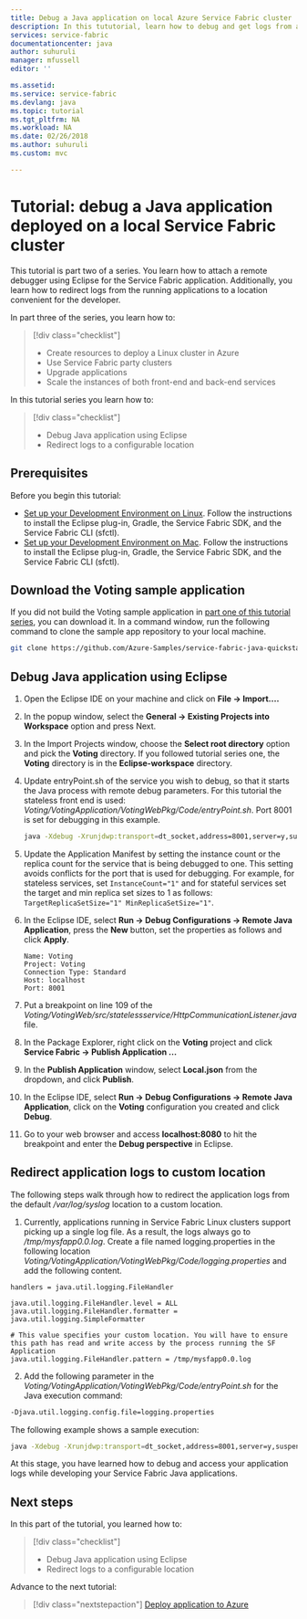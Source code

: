 ```yaml
---
title: Debug a Java application on local Azure Service Fabric cluster | Microsoft Docs
description: In this tututorial, learn how to debug and get logs from a Service Fabric Java application running on a local cluster.
services: service-fabric
documentationcenter: java
author: suhuruli
manager: mfussell
editor: ''

ms.assetid: 
ms.service: service-fabric
ms.devlang: java
ms.topic: tutorial
ms.tgt_pltfrm: NA
ms.workload: NA
ms.date: 02/26/2018
ms.author: suhuruli
ms.custom: mvc

---
```


#  Tutorial: debug a Java application deployed on a local Service Fabric cluster 
This tutorial is part two of a series. You learn how to attach a remote debugger using Eclipse for the Service Fabric application. Additionally, you learn how to redirect logs from the running applications to a location convenient for the developer.

In part three of the series, you learn how to:

> [!div class="checklist"]
> * Create resources to deploy a Linux cluster in Azure
> * Use Service Fabric party clusters 
> * Upgrade applications 
> * Scale the instances of both front-end and back-end services

In this tutorial series you learn how to:
> [!div class="checklist"]
> * Debug Java application using Eclipse
> * Redirect logs to a configurable location

## Prerequisites
Before you begin this tutorial:
- [Set up your Development Environment on Linux](https://docs.microsoft.com/en-us/azure/service-fabric/service-fabric-get-started-linux). Follow the instructions to install the Eclipse plug-in, Gradle, the Service Fabric SDK, and the Service Fabric CLI (sfctl).  
- [Set up your Development Environment on Mac](https://docs.microsoft.com/en-us/azure/service-fabric/service-fabric-get-started-mac). Follow the instructions to install the Eclipse plug-in, Gradle, the Service Fabric SDK, and the Service Fabric CLI (sfctl).

## Download the Voting sample application
If you did not build the Voting sample application in [part one of this tutorial series](service-fabric-tutorial-create-java-app.md), you can download it. In a command window, run the following command to clone the sample app repository to your local machine.

```bash
git clone https://github.com/Azure-Samples/service-fabric-java-quickstart
```

## Debug Java application using Eclipse

1. Open the Eclipse IDE on your machine and click on **File -> Import....**

2. In the popup window, select the **General -> Existing Projects into Workspace** option and press Next. 

3. In the Import Projects window, choose the **Select root directory** option and pick the **Voting** directory. If you followed tutorial series one, the **Voting** directory is in the **Eclipse-workspace** directory. 

4. Update entryPoint.sh of the service you wish to debug, so that it starts the Java process with remote debug parameters. For this tutorial the stateless front end is used: *Voting/VotingApplication/VotingWebPkg/Code/entryPoint.sh*. Port 8001 is set for debugging in this example.

    ```bash
    java -Xdebug -Xrunjdwp:transport=dt_socket,address=8001,server=y,suspend=y -Djava.library.path=$LD_LIBRARY_PATH -jar VotingWeb.jar
    ```

5. Update the Application Manifest by setting the instance count or the replica count for the service that is being debugged to one. This setting avoids conflicts for the port that is used for debugging. For example, for stateless services, set ``InstanceCount="1"`` and for stateful services set the target and min replica set sizes to 1 as follows: `` TargetReplicaSetSize="1" MinReplicaSetSize="1"``.

6. In the Eclipse IDE, select **Run -> Debug Configurations -> Remote Java Application**, press the **New** button, set the properties as follows and click **Apply**.

    ```
    Name: Voting
    Project: Voting
    Connection Type: Standard
    Host: localhost
    Port: 8001
    ```

7. Put a breakpoint on line 109 of the *Voting/VotingWeb/src/statelessservice/HttpCommunicationListener.java* file. 

8. In the Package Explorer, right click on the **Voting** project and click **Service Fabric -> Publish Application ...** 

9. In the **Publish Application** window, select **Local.json** from the dropdown, and click **Publish**.

10. In the Eclipse IDE, select **Run -> Debug Configurations -> Remote Java Application**, click on the **Voting** configuration you created and click **Debug**.

11. Go to your web browser and access **localhost:8080** to hit the breakpoint and enter the **Debug perspective** in Eclipse.

## Redirect application logs to custom location

The following steps walk through how to redirect the application logs from the default */var/log/syslog* location to a custom location. 

1. Currently, applications running in Service Fabric Linux clusters support picking up a single log file. As a result, the logs always go to */tmp/mysfapp0.0.log*. Create a file named logging.properties in the following location *Voting/VotingApplication/VotingWebPkg/Code/logging.properties* and add the following content.

```
handlers = java.util.logging.FileHandler

java.util.logging.FileHandler.level = ALL
java.util.logging.FileHandler.formatter = java.util.logging.SimpleFormatter

# This value specifies your custom location. You will have to ensure this path has read and write access by the process running the SF Application
java.util.logging.FileHandler.pattern = /tmp/mysfapp0.0.log
```

2. Add the following parameter in the *Voting/VotingApplication/VotingWebPkg/Code/entryPoint.sh* for the Java execution command:

```bash
-Djava.util.logging.config.file=logging.properties
```

The following example shows a sample execution:

```bash
java -Xdebug -Xrunjdwp:transport=dt_socket,address=8001,server=y,suspend=y -Djava.library.path=$LD_LIBRARY_PATH -Djava.util.logging.config.file=logging.properties -jar VotingWeb.jar
```

At this stage, you have learned how to debug and access your application logs while developing your Service Fabric Java applications. 

## Next steps
In this part of the tutorial, you learned how to:

> [!div class="checklist"]
> * Debug Java application using Eclipse
> * Redirect logs to a configurable location

Advance to the next tutorial:
> [!div class="nextstepaction"]
> [Deploy application to Azure](service-fabric-tutorial-java-deploy-azure.md)